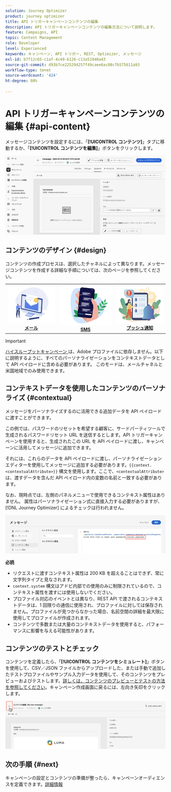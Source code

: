 ```yaml
---
solution: Journey Optimizer
product: journey optimizer
title: API トリガーキャンペーンコンテンツの編集
description: API トリガーキャンペーンコンテンツの編集方法について説明します。
feature: Campaigns, API
topic: Content Management
role: Developer
level: Experienced
keywords: キャンペーン, API トリガー, REST, Optimizer, メッセージ
exl-id: b7f12c65-c1af-4c49-b126-c13a51940a43
source-git-commit: d93b7ce225294257f49caee6ac08cfb575611a93
workflow-type: tm+mt
source-wordcount: '424'
ht-degree: 80%

---
```


# API トリガーキャンペーンコンテンツの編集 {#api-content}

メッセージコンテンツを設定するには、「**[!UICONTROL コンテンツ]**」タブに移動するか、「**[!UICONTROL コンテンツを編集]**」ボタンをクリックします。

![](assets/campaign-content.png)

## コンテンツのデザイン {#design}

コンテンツの作成プロセスは、選択したチャネルによって異なります。メッセージコンテンツを作成する詳細な手順については、次のページを参照してください。

<table style="table-layout:fixed"><tr style="border: 0;">
<td><a href="../email/create-email.md"><img alt="メール" src="../channels/assets/do-not-localize/email.png"></a>
<div align="center"><a href="../email/create-email.md"><strong>メール</strong></a></div></td>
<td><a href="../sms/create-sms.md"><img alt="SMS" src="../channels/assets/do-not-localize/sms.png"></a>
<div align="center"><a href="../sms/create-sms.md"><strong>SMS</strong></a></div></td>
<td><a href="../push/create-push.md"><img alt="プッシュ" src="../channels/assets/do-not-localize/push.png"></a>
<div align="center"><a href="../push/create-push.md"><strong>プッシュ通知</strong></a></div></td>
</tr></table>

>[!IMPORTANT]
>
>[ ハイスループットキャンペーン ](../campaigns/api-triggered-high-throughput.md) は、Adobe プロファイルに依存しません。以下に説明するように、すべてのパーソナライゼーションをコンテキストデータとして API ペイロードに含める必要があります。 このモードは、メールチャネルと米国地域でのみ使用できます。

## コンテキストデータを使用したコンテンツのパーソナライズ {#contextual}

メッセージをパーソナライズするのに活用できる追加データを API ペイロードに渡すことができます。

この例では、パスワードのリセットを希望する顧客に、サードパーティツールで生成されるパスワードリセット URL を送信するとします。API トリガーキャンペーンを使用すると、生成されたこの URL を API ペイロードに渡し、キャンペーンに活用してメッセージに追加できます。

それには、これらのデータを API ペイロードに渡し、パーソナライゼーションエディターを使用してメッセージに追加する必要があります。`{{context.<contextualAttribute>}}` 構文を使用します。ここで、`<contextualAttribute>` は、渡すデータを含んだ API ペイロード内の変数の名前と一致する必要があります。

なお、現時点では、左側のパネルメニューで使用できるコンテキスト属性はありません。 属性はパーソナライゼーション式に直接入力する必要がありますが、[!DNL Journey Optimizer] によるチェックは行われません。

![](assets/api-triggered-context.png)

**必読**

* リクエストに渡すコンテキスト属性は 200 KB を超えることはできず、常に文字列タイプと見なされます。
* `context.system` 構文はアドビ内部での使用のみに制限されているので、コンテキスト属性を渡すには使用しないでください。
* プロファイル対応のイベントとは異なり、REST API で渡されるコンテキストデータは、1 回限りの通信に使用され、プロファイルに対しては保存されません。プロファイルが見つからなかった場合、名前空間の詳細を最大限に使用してプロファイルが作成されます。
* コンテンツで多数または大量のコンテキストデータを使用すると、パフォーマンスに影響を与える可能性があります。

## コンテンツのテストとチェック

コンテンツを定義したら、「**[!UICONTROL コンテンツをシミュレート]**」ボタンを使用して、CSV／JSON ファイルからアップロードした、または手動で追加したテストプロファイルやサンプル入力データを使用して、そのコンテンツをプレビューおよびテストします。[詳しくは、コンテンツのプレビューとテストの方法を参照してください](../content-management/preview-test.md)。キャンペーン作成画面に戻るには、左向き矢印をクリックします。

![](assets/create-campaign-design.png)

## 次の手順 {#next}

キャンペーンの設定とコンテンツの準備が整ったら、キャンペーンオーディエンスを定義できます。[詳細情報](api-triggered-campaign-audience.md)
